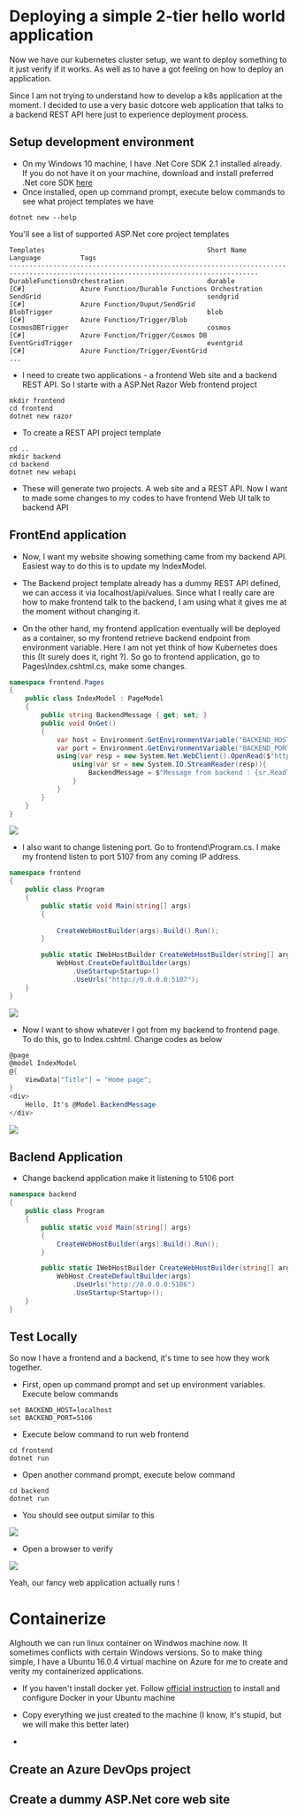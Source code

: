 Deploying a simple 2-tier hello world application
==========================================
Now we have our kubernetes cluster setup, we want to deploy something to it just verify if it works. As well as to have a got feeling on how to deploy an application.

Since I am not trying to understand how to develop a k8s application at the moment. I decided to use a very basic dotcore web application that talks to a backend REST API here just to experience deployment process.

<h2>Setup development environment</h2>

- On my Windows 10 machine, I have .Net Core SDK 2.1 installed already. If you do not have it on your machine, download and install preferred .Net core SDK <a href="https://dotnet.microsoft.com/download/archives">here</a>
- Once installed, open up command prompt, execute below commands to see what project templates we have
```
dotnet new --help
```
You'll see a list of supported ASP.Net core project templates
```
Templates                                         Short Name         Language          Tags
-------------------------------------------------------------------------------------------------------------------------------------
DurableFunctionsOrchestration                     durable            [C#]              Azure Function/Durable Functions Orchestration
SendGrid                                          sendgrid           [C#]              Azure Function/Ouput/SendGrid
BlobTrigger                                       blob               [C#]              Azure Function/Trigger/Blob
CosmosDBTrigger                                   cosmos             [C#]              Azure Function/Trigger/Cosmos DB
EventGridTrigger                                  eventgrid          [C#]              Azure Function/Trigger/EventGrid
...
```
-   I need to create two applications - a frontend Web site and a backend REST API. So I starte with a ASP.Net Razor Web frontend project
```
mkdir frontend
cd frontend
dotnet new razor
```
-   To create a REST API project template
```
cd ..
mkdir backend
cd backend
dotnet new webapi
```
-   These will generate two projects. A web site and a REST API. Now I want to made some changes to my codes to have frontend Web UI talk to backend API

<h2>FrontEnd application</h2>

-   Now, I want my website showing something came from my backend API. Easiest way to do this is to update my IndexModel.

-   The Backend project template already has a dummy REST API defined, we can access it via localhost/api/values. Since what I really care are how to make frontend talk to the backend, I am using what it gives me at the moment without changing it.

-   On the other hand, my frontend application eventually will be deployed as a container, so my frontend retrieve backend endpoint from environment variable. Here I am not yet think of how Kubernetes does this (It surely does it, right ?). So go to frontend application, go to Pages\Index.cshtml.cs, make some changes.


```csharp
namespace frontend.Pages
{
    public class IndexModel : PageModel
    {
        public string BackendMessage { get; set; }
        public void OnGet()
        {
            var host = Environment.GetEnvironmentVariable("BACKEND_HOST");
            var port = Environment.GetEnvironmentVariable("BACKEND_PORT");
            using(var resp = new System.Net.WebClient().OpenRead($"http://{host}:{port}/api/values")){
                using(var sr = new System.IO.StreamReader(resp)){
                    BackendMessage = $"Message from backend : {sr.ReadToEnd()}";
                }
            }
        }
    }
}
```
<img src="media/20181206-frontend-codes-snapshot.jpg">

- I also want to change listening port. Go to frontend\Program.cs. I make my frontend listen to port 5107 from any coming IP address.

```csharp
namespace frontend
{
    public class Program
    {
        public static void Main(string[] args)
        {
            
            CreateWebHostBuilder(args).Build().Run();
        }

        public static IWebHostBuilder CreateWebHostBuilder(string[] args) =>
            WebHost.CreateDefaultBuilder(args)
                .UseStartup<Startup>()
                .UseUrls("http://0.0.0.0:5107");
    }
}

```

<img src="./media/20181206-frontend-programcs.jpg">

- Now I want to show whatever I got from my backend to frontend page. To do this, go to Index.cshtml. Change codes as below

```csharp
@page
@model IndexModel
@{
    ViewData["Title"] = "Home page";
}
<div>
    Hello, It's @Model.BackendMessage
</div>

```

<img src="media/20181206-frontend-page-snapshot.jpg"/>

<h2>Baclend Application</h2>

- Change backend application make it listening to 5106 port
```csharp
namespace backend
{
    public class Program
    {
        public static void Main(string[] args)
        {
            CreateWebHostBuilder(args).Build().Run();
        }

        public static IWebHostBuilder CreateWebHostBuilder(string[] args) =>
            WebHost.CreateDefaultBuilder(args)
                .UseUrls("http://0.0.0.0:5106")
                .UseStartup<Startup>();
    }
}
```

<h2>Test Locally</h2>
So now I have a frontend and a backend, it's time to see how they work together.

- First, open up command prompt and set up environment variables. Execute below commands
```
set BACKEND_HOST=localhost
set BACKEND_PORT=5106
```

- Execute below command to run web frontend
```
cd frontend
dotnet run
```

- Open another command prompt, execute below command
```
cd backend
dotnet run
```
- You should see output similar to this

<img src="./media/20181206-run-application.jpg">

- Open a browser to verify

<img src="./media/20181206-run-result.jpg">

Yeah, our fancy web application actually runs !

Containerize
===============

Alghouth we can run linux container on Windwos machine now. It sometimes conflicts with certain Windows versions. So to make thing simple, I have a Ubuntu 16.0.4 virtual machine on Azure for me to create and verity my containerized applications.

- If you haven't install docker yet. Follow [official instruction](https://docs.docker.com/install/linux/docker-ce/ubuntu/) to install and configure Docker in your Ubuntu machine

- Copy everything we just created to the machine (I know, it's stupid, but we will make this better later)

- 


<h2>Create an Azure DevOps project</h2>

<h2>Create a dummy ASP.Net core web site</h2>

